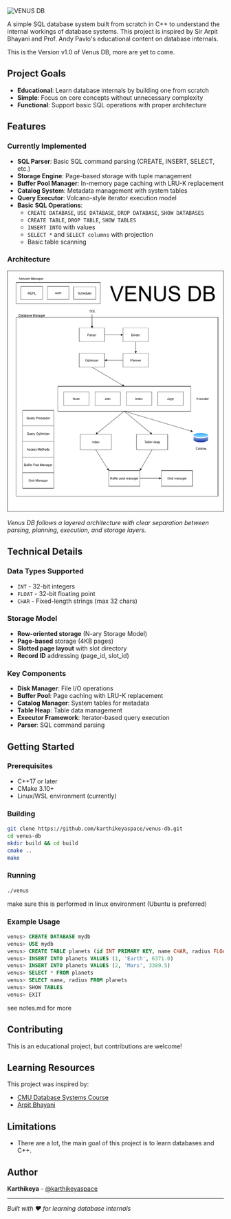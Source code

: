 <img width="1125" height="295" alt="VENUS DB" src="https://github.com/user-attachments/assets/05ca3e5f-4ec5-47f0-94f1-d809a6895fce" />

A simple SQL database system built from scratch in C++ to understand the internal workings of database systems. This project is inspired by Sir Arpit Bhayani and Prof. Andy Pavlo's educational content on database internals.

This is the Version v1.0 of Venus DB, more are yet to come.

## Project Goals

- **Educational**: Learn database internals by building one from scratch
- **Simple**: Focus on core concepts without unnecessary complexity
- **Functional**: Support basic SQL operations with proper architecture

## Features

### Currently Implemented
- **SQL Parser**: Basic SQL command parsing (CREATE, INSERT, SELECT, etc.)
- **Storage Engine**: Page-based storage with tuple management
- **Buffer Pool Manager**: In-memory page caching with LRU-K replacement
- **Catalog System**: Metadata management with system tables
- **Query Executor**: Volcano-style iterator execution model
- **Basic SQL Operations**:
  - `CREATE DATABASE`, `USE DATABASE`, `DROP DATABASE`, `SHOW DATABASES`
  - `CREATE TABLE`, `DROP TABLE`, `SHOW TABLES`
  - `INSERT INTO` with values
  - `SELECT *` and `SELECT columns` with projection
  - Basic table scanning

### Architecture

![Venus DB Architecture](venus.png)

*Venus DB follows a layered architecture with clear separation between parsing, planning, execution, and storage layers.*

## Technical Details

### Data Types Supported
- `INT` - 32-bit integers
- `FLOAT` - 32-bit floating point
- `CHAR` - Fixed-length strings (max 32 chars)

### Storage Model
- **Row-oriented storage** (N-ary Storage Model)
- **Page-based** storage (4KB pages)
- **Slotted page layout** with slot directory
- **Record ID** addressing (page_id, slot_id)

### Key Components
- **Disk Manager**: File I/O operations
- **Buffer Pool**: Page caching with LRU-K replacement
- **Catalog Manager**: System tables for metadata
- **Table Heap**: Table data management
- **Executor Framework**: Iterator-based query execution
- **Parser**: SQL command parsing


##   Getting Started

### Prerequisites
- C++17 or later
- CMake 3.10+
- Linux/WSL environment (currently)

### Building
```bash
git clone https://github.com/karthikeyaspace/venus-db.git
cd venus-db
mkdir build && cd build
cmake ..
make
```

### Running
```bash
./venus
```

make sure this is performed in linux environment (Ubuntu is preferred)

### Example Usage
```sql
venus> CREATE DATABASE mydb
venus> USE mydb  
venus> CREATE TABLE planets (id INT PRIMARY KEY, name CHAR, radius FLOAT)
venus> INSERT INTO planets VALUES (1, 'Earth', 6371.0)
venus> INSERT INTO planets VALUES (2, 'Mars', 3389.5)
venus> SELECT * FROM planets
venus> SELECT name, radius FROM planets
venus> SHOW TABLES
venus> EXIT
```

see notes.md for more

## Contributing

This is an educational project, but contributions are welcome!

## Learning Resources

This project was inspired by:
- [CMU Database Systems Course](https://15445.courses.cs.cmu.edu/)
- [Arpit Bhayani](https://www.youtube.com/@ArpitBhayani)

## Limitations

- There are a lot, the main goal of this project is to learn databases and C++.

## Author

**Karthikeya** - [@karthikeyaspace](https://github.com/karthikeyaspace)

---

*Built with ❤️ for learning database internals*
